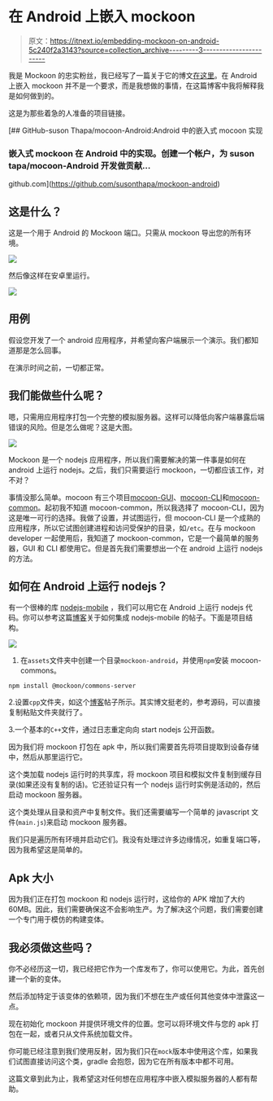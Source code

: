 # 在 Android 上嵌入 mockoon

> 原文：<https://itnext.io/embedding-mockoon-on-android-5c240f2a3143?source=collection_archive---------3----------------------->

我是 Mockoon 的忠实粉丝，我已经写了一篇关于它的博文[在这里](https://susuthapa19961227.medium.com/easy-front-end-development-with-mockoon-1ff656a7dba6)。在 Android 上嵌入 mockoon 并不是一个要求，而是我想做的事情，在这篇博客中我将解释我是如何做到的。

这是为那些着急的人准备的项目链接。

[](https://github.com/susonthapa/mockoon-android) [## GitHub-suson Thapa/mocoon-Android:Android 中的嵌入式 mocoon 实现

### 嵌入式 mockoon 在 Android 中的实现。创建一个帐户，为 suson tapa/mocoon-Android 开发做贡献…

github.com](https://github.com/susonthapa/mockoon-android) 

## 这是什么？

这是一个用于 Android 的 Mockoon 端口。只需从 mockoon 导出您的所有环境。

![](img/efb10dd395a863fe1f04114d8802e454.png)

然后像这样在安卓里运行。

![](img/12fd86fa52a519b1f67b5bcdda819e7e.png)

## 用例

假设您开发了一个 android 应用程序，并希望向客户端展示一个演示。我们都知道那是怎么回事。

在演示时间之前，一切都正常。

## 我们能做些什么呢？

嗯，只需用应用程序打包一个完整的模拟服务器。这样可以降低向客户端暴露后端错误的风险。但是怎么做呢？这是大图。

![](img/0d05bef89398c463ee223d78d7d84f37.png)

Mockoon 是一个 nodejs 应用程序，所以我们需要解决的第一件事是如何在 android 上运行 nodejs。之后，我们只需要运行 mockoon，一切都应该工作，对不对？

事情没那么简单。mocoon 有三个项目[mocoon-GUI](https://github.com/mockoon/mockoon)、[mocoon-CLI](https://github.com/mockoon/cli)和[mocoon-common](https://github.com/mockoon/commons-server)。起初我不知道 mocoon-common，所以我选择了 mocoon-CLI，因为这是唯一可行的选择。我做了设置，并试图运行，但 mocoon-CLI 是一个成熟的应用程序，所以它试图创建进程和访问受保护的目录，如`/etc`。在与 mockoon developer 一起使用后，我知道了 mockoon-common，它是一个最简单的服务器，GUI 和 CLI 都使用它。但是首先我们需要想出一个在 android 上运行 nodejs 的方法。

## 如何在 Android 上运行 nodejs？

有一个很棒的库 [nodejs-mobile](https://github.com/JaneaSystems/nodejs-mobile) ，我们可以用它在 Android 上运行 nodejs 代码。你可以参考这篇[博客](https://code.janeasystems.com/nodejs-mobile/getting-started-android)关于如何集成 nodejs-mobile 的帖子。下面是项目结构。

![](img/564ffe189ec648c8aa3071d1d8b5112e.png)

1.  在`assets`文件夹中创建一个目录`mockoon-android`，并使用`npm`安装 mocoon-commons。

```
npm install @mockoon/commons-server
```

2.设置`cpp`文件夹，如这个[博客](https://code.janeasystems.com/nodejs-mobile/getting-started-android)帖子所示。其实博文挺老的，参考源码，可以直接复制粘贴文件夹就行了。

3.一个基本的`C++`文件，通过日志重定向向 start nodejs 公开函数。

因为我们将 mockoon 打包在 apk 中，所以我们需要首先将项目提取到设备存储中，然后从那里运行它。

这个类加载 nodejs 运行时的共享库，将 mockoon 项目和模拟文件复制到缓存目录(如果还没有复制的话)。它还验证只有一个 nodejs 运行时实例是活动的，然后启动 mockoon 服务器。

这个类处理从目录和资产中复制文件。我们还需要编写一个简单的 javascript 文件(`main.js`)来启动 mockoon 服务器。

我们只是遍历所有环境并启动它们。我没有处理过许多边缘情况，如重复端口等，因为我希望这是简单的。

## Apk 大小

因为我们正在打包 mockoon 和 nodejs 运行时，这给你的 APK 增加了大约 60MB。因此，我们需要确保这不会影响生产。为了解决这个问题，我们需要创建一个专门用于模仿的构建变体。

## 我必须做这些吗？

你不必经历这一切，我已经把它作为一个库发布了，你可以使用它。为此，首先创建一个新的变体。

然后添加特定于该变体的依赖项，因为我们不想在生产或任何其他变体中泄露这一点。

现在初始化 mockoon 并提供环境文件的位置。您可以将环境文件与您的 apk 打包在一起，或者只从文件系统加载文件。

你可能已经注意到我们使用反射，因为我们只在`mock`版本中使用这个库，如果我们试图直接访问这个类，gradle 会抱怨，因为它在所有版本中都不可用。

这篇文章到此为止，我希望这对任何想在应用程序中嵌入模拟服务器的人都有帮助。